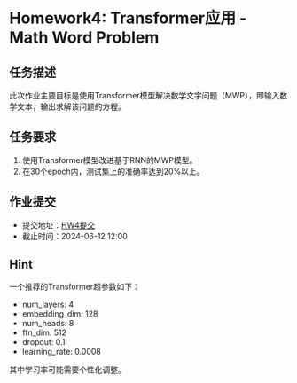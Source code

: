 # Homework4: Transformer应用 - Math Word Problem

## 任务描述

此次作业主要目标是使用Transformer模型解决数学文字问题（MWP），即输入数学文本，输出求解该问题的方程。

## 任务要求

1. 使用Transformer模型改进基于RNN的MWP模型。
2. 在30个epoch内，测试集上的准确率达到20%以上。

## 作业提交

- 提交地址：[HW4提交](https://bhpan.buaa.edu.cn/link/AADA1AC4BE9F4C475CA2E45A2E145546A4)
- 截止时间：2024-06-12 12:00

## Hint

一个推荐的Transformer超参数如下：

- num_layers: 4
- embedding_dim: 128
- num_heads: 8
- ffn_dim: 512
- dropout: 0.1
- learning_rate: 0.0008

其中学习率可能需要个性化调整。
